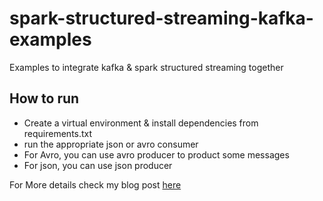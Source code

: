 # spark-structured-streaming-kafka-examples
Examples to integrate kafka &amp; spark structured streaming together

## How to run
- Create a virtual environment & install dependencies from requirements.txt
- run the appropriate json or avro consumer
- For Avro, you can use avro producer to product some messages
- For json, you can use json producer

For More details check my blog post [here](https://medium.com/@hafizmujadid00/spark-structured-streaming-kafka-integration-handbook-6dfb99c5ddea)
